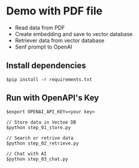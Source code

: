 # Demo with PDF file
* Read data from PDF
* Create embedding and save to vector database
* Retriever data from vector database
* Senf prompt to OpenAI


## Install dependencies
```
$pip install -r requirements.txt
```

## Run with OpenAPI's Key
```
$export OPENAI_API_KEY=<your key>

// Store data in Vectoe DB
$python step_01_store.py

// Search or retrive data
$python step_02_retrieve.py

// Chat with AI
$python step_03_chat.py
```